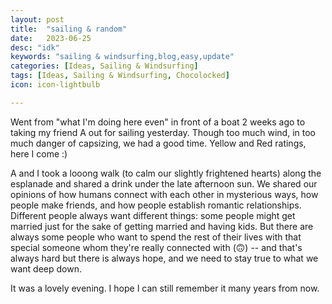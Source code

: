 ```yaml
---
layout: post
title:  "sailing & random"
date:   2023-06-25
desc: "idk"
keywords: "sailing & windsurfing,blog,easy,update"
categories: [Ideas, Sailing & Windsurfing]
tags: [Ideas, Sailing & Windsurfing, Chocolocked]
icon: icon-lightbulb

---
```


Went from "what I'm doing here even" in front of a boat 2 weeks ago to taking my friend A out for sailing yesterday. Though too much wind, in too much danger of capsizing, we had a good time. Yellow and Red ratings, here I come :) 

A and I took a looong walk (to calm our slightly frightened hearts) along the esplanade and shared a drink under the late afternoon sun. We shared our opinions of how humans connect with each other in mysterious ways, how people make friends, and how people establish romantic relationships. Different people always want different things: some people might get married just for the sake of getting married and having kids. But there are always some people who want to spend the rest of their lives with that special someone whom they're really connected with (🙃) -- and that's always hard but there is always hope, and we need to stay true to what we want deep down. 

It was a lovely evening. I hope I can still remember it many years from now.


